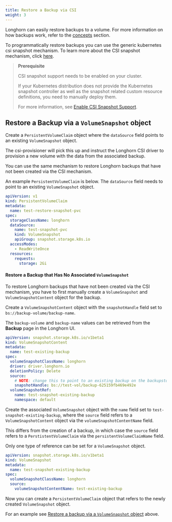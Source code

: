 ```yaml
---
title: Restore a Backup via CSI
weight: 3
---
```


Longhorn can easily restore backups to a volume.
For more information on how backups work, refer to the [concepts](../../../concepts/#3-backups-and-secondary-storage) section.

To programmatically restore backups you can use the generic kubernetes csi snapshot mechanism.
To learn more about the CSI snapshot mechanism, click [here](https://kubernetes.io/docs/concepts/storage/volume-snapshots/).


> **Prerequisite**
>
> CSI snapshot support needs to be enabled on your cluster.
>
> If your Kubernetes distribution does not provide the Kubernetes snapshot controller as well as the snapshot related custom resource definitions, you need to manually deploy them.
>
> For more information, see [Enable CSI Snapshot Support](../enable-csi-snapshot-support).


## Restore a Backup via a `VolumeSnapshot` object
Create a `PersistentVolumeClaim` object where the `dataSource` field points to an existing `VolumeSnapshot` object.

The csi-provisioner will pick this up and instruct the Longhorn CSI driver to provision a new volume with the data from the associated backup.

You can use the same mechanism to restore Longhorn backups that have not been created via the CSI mechanism.

An example `PersistentVolumeClaim` is below. The `dataSource` field needs to point to an existing `VolumeSnapshot` object.

```yaml
apiVersion: v1
kind: PersistentVolumeClaim
metadata:
  name: test-restore-snapshot-pvc
spec:
  storageClassName: longhorn
  dataSource:
    name: test-snapshot-pvc
    kind: VolumeSnapshot
    apiGroup: snapshot.storage.k8s.io
  accessModes:
    - ReadWriteOnce
  resources:
    requests:
      storage: 2Gi
```

#### Restore a Backup that Has No Associated `VolumeSnapshot`

To restore Longhorn backups that have not been created via the CSI mechanism, you have to first manually create a `VolumeSnapshot` and `VolumeSnapshotContent` object for the backup.

Create a `VolumeSnapshotContent` object with the `snapshotHandle` field set to `bs://backup-volume/backup-name`.

The `backup-volume` and `backup-name` values can be retrieved from the **Backup** page in the Longhorn UI.

```yaml
apiVersion: snapshot.storage.k8s.io/v1beta1
kind: VolumeSnapshotContent
metadata:
  name: test-existing-backup
spec:
  volumeSnapshotClassName: longhorn
  driver: driver.longhorn.io
  deletionPolicy: Delete
  source:
    # NOTE: change this to point to an existing backup on the backupstore
    snapshotHandle: bs://test-vol/backup-625159fb469e492e
  volumeSnapshotRef:
    name: test-snapshot-existing-backup
    namespace: default
```

Create the associated `VolumeSnapshot` object with the `name` field set to `test-snapshot-existing-backup`, where the `source` field refers to a `VolumeSnapshotContent` object via the `volumeSnapshotContentName` field.

This differs from the creation of a backup, in which case the `source` field refers to a `PerstistentVolumeClaim` via the `persistentVolumeClaimName` field.

Only one type of reference can be set for a `VolumeSnapshot` object.

```yaml
apiVersion: snapshot.storage.k8s.io/v1beta1
kind: VolumeSnapshot
metadata:
  name: test-snapshot-existing-backup
spec:
  volumeSnapshotClassName: longhorn
  source:
    volumeSnapshotContentName: test-existing-backup
```

Now you can create a `PersistentVolumeClaim` object that refers to the newly created `VolumeSnapshot` object.

For an example see [Restore a backup via a `VolumeSnapshot` object](#restore-a-backup-via-a-volumesnapshot-object) above.
